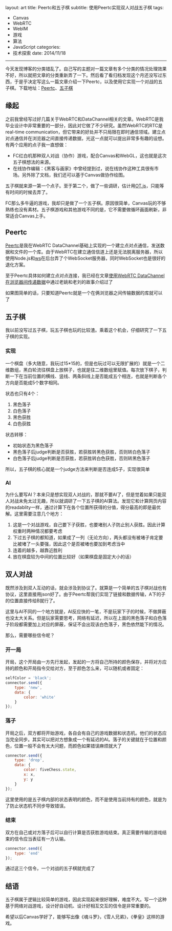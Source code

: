 layout: art
title: Peertc和五子棋
subtitle: 使用Peertc实现双人对战五子棋
tags: 
- Canvas
- WebRTC
- WebIM
- 游戏
- 算法
- JavaScript
categories: 
- 技术探索
date: 2014/11/18
---

今天发现博客的分类错乱了。自己写的主题对一篇文章有多个分类的情况处理效果不好，所以就把文章的分类重新弄了一下。然后看了看归档发现这个月还没写过东西，于是乎决定写这么一篇文章介绍一下Peertc，以及使用它实现一个对战的五子棋。下载地址：[Peertc](https://github.com/LingyuCoder/peertc)、[五子棋](https://github.com/LingyuCoder/FiveChess)

<!-- more -->

## 缘起
之前我曾经写过好几篇关于WebRTC和DataChannel相关的文章。WebRTC是我毕业设计中非常重要的一部分，因此对它做了不少研究。虽然WebRTC的RTC是real-time communication，但它带来的好处并不只局限在即时通信领域。建立点对点通信并在浏览器之间直接传递数据，光这一点就可以提出非常多有趣的设想。有两个应用的点子我一直想做：
- FC红白机那种双人对战（协作）游戏，配合Canvas和WebGL，这也就是这次五子棋想法的来源。
- 在线协作编辑：《黑客与画家》中曾经提到过，说在线协作这种工具很有市场。另外除了文档，我们还可以基于Canvas做协作绘图。

五子棋就来源一第一个点子。至于第二个，做了一些调研，估计用[OT.js](https://github.com/Operational-Transformation/ot.js)，只能等有时间的时候去弄了。

FC那么多牛逼的游戏，我却只是做了一个五子棋。原因很简单，Canvas玩的不够熟练也没有素材。五子棋游戏和其他游戏不同的是，它不需要做循环画面刷新，非常适合Canvas上手。

## Peertc
[Peertc](https://github.com/LingyuCoder/peertc)是我在WebRTC DataChannel基础上实现的一个建立点对点通信，发送数据和文件的一个库。由于WebRTC在建立通信信道上还是无法脱离服务器，所以使用Node.js和[ws](https://www.npmjs.org/package/ws)在后台弄了个WebSocket服务器，同时WebSocket也是很好的退化方案。

至于Peertc具体如何建立点对点连接，我已经在文章[使用WebRTC DataChannel在浏览器间传递数据](/#/post/2014/10/21/datachannel)中通过老姚和老刘的故事介绍过了

如果图简单的话，只要知道Peertc就是一个在俩浏览器之间传输数据的库就可以了

## 五子棋
我以前没写过五子棋，玩五子棋也玩的比较渣。乘着这个机会，仔细研究了一下五子棋的实现。

### 实现
一个棋盘（多大随意，我玩过15*15的，但是也玩过可以无限扩展的）就是一个二维数组，黑白轮流往棋盘上放棋子，也就是往二维数组里赋值。每次放下棋子，判断一下在当前位置的横线、竖线、两条斜线上是否能成五个相连，也就是判断各个方向是否能成5个数字相同。

状态也只有4个：
1. 黑色落子
2. 白色落子
3. 黑色获胜
4. 白色获胜

状态转移：
- 初始状态为黑色落子
- 黑色落子后judge判断是否获胜，若获胜转黑色获胜，否则转白色落子
- 白色落子后judge判断是否获胜，若获胜转白色获胜，否则转黑色落子

所以，五子棋的核心就是一个judge方法来判断是否连成5子，实现很简单

### AI
为什么要写AI？本来只是想实现双人对战的，那就不要AI了，但是觉着如果只能双人对战未免太过无趣，所以就调研了一下五子棋的AI算法。发现它和计算网页内容的readablity一样，通过计算下在各个位置所获得的分值，得分最高的即是最优解。这里需要注意几个地方：

1. 这是一个对战游戏，自己要下子获胜，也要堵别人子防止别人获胜。因此计算权重时两种情况都要考虑
2. 下过五子棋的都知道，如果成了一列（无论方向），两头都没有被堵子肯定要比被堵了一头要强，因此这个是否被堵也要加到考虑当中
3. 连着的越多，越靠近胜利
4. 放在棋盘较为中间的位置比较好（如果棋盘是固定大小的话）

## 双人对战
既然涉及到双人互动的话，就会涉及到协议了。就算是一个简单的五子棋对战也有协议，这里直接用json好了。由于Peertc帮我们实现了链接和数据传输，A下的子的位置直接传给B就行了。

这里与AI不同的一个地方就是，AI反应快的一笔，不是玩家下子的时候，不做屏蔽也没太大关系。但是玩家需要思考，网络有延迟，所以在上面的黑色落子和白色落子阶段都需要加上对应的屏蔽，保证不会出现该白色落子，黑色依然能下的情况。

那么，需要哪些信令呢？

### 开一局
开局，这个开局由一方先行发起，发起的一方将自己所持的颜色保存，并将对方应持的颜色和开局指令交给对方，至于颜色怎么来，可以随机或者固定：

```javascript
selfColor = 'black';
connector.send({
    type: 'new',
    data: {
        color: 'white'
    }
});
```

### 落子
开局之后，双方都将开始游戏，各自会有自己的游戏数据和状态机。他们的状态应当完全同步。其实可以把对方想象成一个有延迟的AI。落子的关键就在于位置和颜色，位置一般不会有太大问题，而颜色如果错误麻烦就大了
```javascript
connector.send({
    type: 'drop',
    data: {
        color: fiveChess.state,
        x: x,
        y: y
    }
});
```
这里使用的是五子棋内部的状态表明的颜色，而不是使用当前持有的颜色，就是为了防止状态机不同步导致错误。

### 结束
双方在自己或对方落子后可以自行计算是否获胜游戏结束。真正需要传输的游戏结束的信令应当表征有一方认输。

```javascript
connector.send({
    type: 'end'
});
```

通过这三个信令，一个对战的五子棋就完成了

## 结语
五子棋属于逻辑比较简单的游戏，因此实现起来很好理解，难度不大。写一个这种基于网络对战游戏，设计好自动机、设计好相互交互的信令是非常重要的。

希望以后Canvas学好了，能够写出像《魂斗罗》，《雪人兄弟》，《拳皇》这样的游戏。